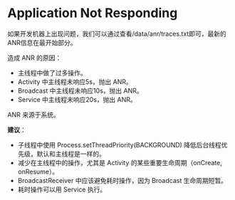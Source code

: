 # Application Not Responding

如果开发机器上出现问题，我们可以通过查看/data/anr/traces.txt即可，最新的ANR信息在最开始部分。

造成 ANR 的原因：

* 主线程中做了过多操作。
* Activity 中主线程未响应5s，抛出 ANR。
* Broadcast 中主线程未响应10s，抛出 ANR。
* Service 中主线程未响应20s，抛出 ANR。

ANR 来源于系统。

**建议**： 

* 子线程中使用 Process.setThreadPriority(BACKGROUND) 降低后台线程优先级，默认和主线程是一样的。
* 减少在主线程中的操作，尤其是 Activity 的某些重要生命周期（onCreate, onResume）。
* BroadcastReceiver 中应该避免耗时操作，因为 Broadcast 生命周期短暂。
* 耗时操作可以用 Service 执行。



